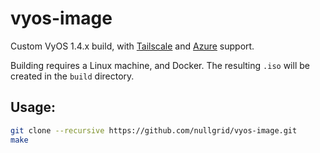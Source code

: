 # vyos-image

Custom VyOS 1.4.x build, with [Tailscale][] and [Azure][] support.

Building requires a Linux machine, and Docker. The resulting `.iso` will be
created in the `build` directory.

## Usage:

```bash
git clone --recursive https://github.com/nullgrid/vyos-image.git
make
```

[Tailscale]: https://tailscale.com/
[Azure]: https://azure.microsoft.com/en-us/
